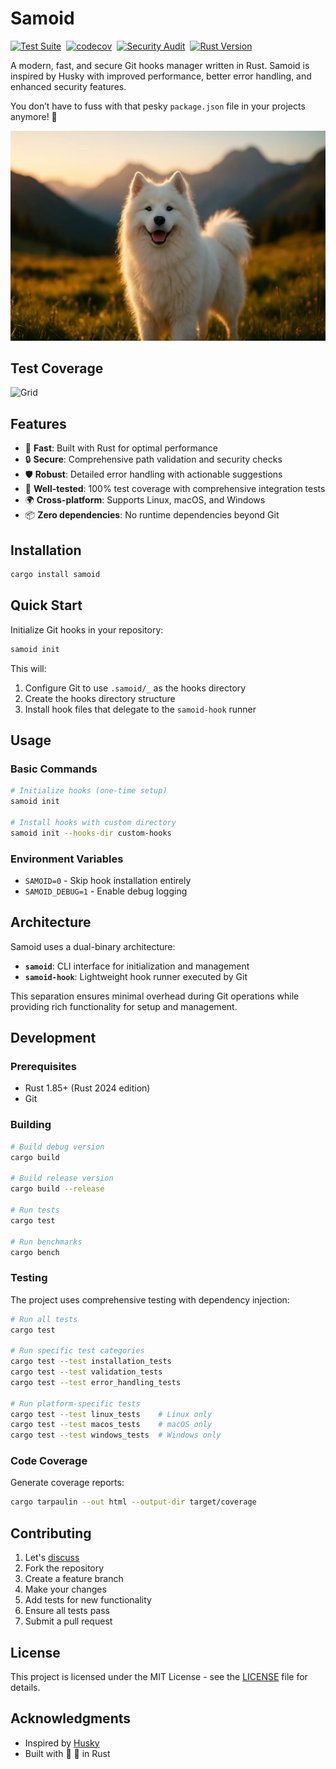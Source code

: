 # Samoid

[![Test Suite](https://github.com/nutthead/samoid/actions/workflows/test.yml/badge.svg)](https://github.com/nutthead/samoid/actions/workflows/test.yml)&nbsp;&nbsp;[![codecov](https://codecov.io/gh/nutthead/samoid/graph/badge.svg?token=8ROK706MYS)](https://codecov.io/gh/nutthead/samoid)&nbsp;&nbsp;[![Security Audit](https://img.shields.io/badge/security-audit_passing-green)](https://github.com/nutthead/samoid/actions/workflows/test.yml)&nbsp;&nbsp;[![Rust Version](https://img.shields.io/badge/rust-1.85%2B-blue)](https://www.rust-lang.org)

A modern, fast, and secure Git hooks manager written in Rust. Samoid is inspired by Husky with improved performance, better error handling, and enhanced security features.

You don’t have to fuss with that pesky `package.json` file in your projects anymore! 🤌

![Samoyed](docs/images/samoyed.webp)

## Test Coverage

![Grid](https://codecov.io/gh/nutthead/samoid/graphs/tree.svg?token=8ROK706MYS)

## Features

- 🚀 **Fast**: Built with Rust for optimal performance
- 🔒 **Secure**: Comprehensive path validation and security checks
- 🛡️ **Robust**: Detailed error handling with actionable suggestions
- 🧪 **Well-tested**: 100% test coverage with comprehensive integration tests
- 🌍 **Cross-platform**: Supports Linux, macOS, and Windows
- 📦 **Zero dependencies**: No runtime dependencies beyond Git

## Installation

```bash
cargo install samoid
```

## Quick Start

Initialize Git hooks in your repository:

```bash
samoid init
```

This will:
1. Configure Git to use `.samoid/_` as the hooks directory
2. Create the hooks directory structure
3. Install hook files that delegate to the `samoid-hook` runner

## Usage

### Basic Commands

```bash
# Initialize hooks (one-time setup)
samoid init

# Install hooks with custom directory
samoid init --hooks-dir custom-hooks
```

### Environment Variables

- `SAMOID=0` - Skip hook installation entirely
- `SAMOID_DEBUG=1` - Enable debug logging

## Architecture

Samoid uses a dual-binary architecture:

- **`samoid`**: CLI interface for initialization and management
- **`samoid-hook`**: Lightweight hook runner executed by Git

This separation ensures minimal overhead during Git operations while providing rich functionality for setup and management.

## Development

### Prerequisites

- Rust 1.85+ (Rust 2024 edition)
- Git

### Building

```bash
# Build debug version
cargo build

# Build release version
cargo build --release

# Run tests
cargo test

# Run benchmarks
cargo bench
```

### Testing

The project uses comprehensive testing with dependency injection:

```bash
# Run all tests
cargo test

# Run specific test categories
cargo test --test installation_tests
cargo test --test validation_tests
cargo test --test error_handling_tests

# Run platform-specific tests
cargo test --test linux_tests    # Linux only
cargo test --test macos_tests    # macOS only
cargo test --test windows_tests  # Windows only
```

### Code Coverage

Generate coverage reports:

```bash
cargo tarpaulin --out html --output-dir target/coverage
```

## Contributing

1. Let's [discuss](https://github.com/nutthead/samoid/discussions)
2. Fork the repository
3. Create a feature branch
4. Make your changes
5. Add tests for new functionality
6. Ensure all tests pass
6. Submit a pull request

## License

This project is licensed under the MIT License - see the [LICENSE](LICENSE) file for details.

## Acknowledgments

- Inspired by [Husky](https://typicode.github.io/husky/)
- Built with 🤟 🫡 in Rust

